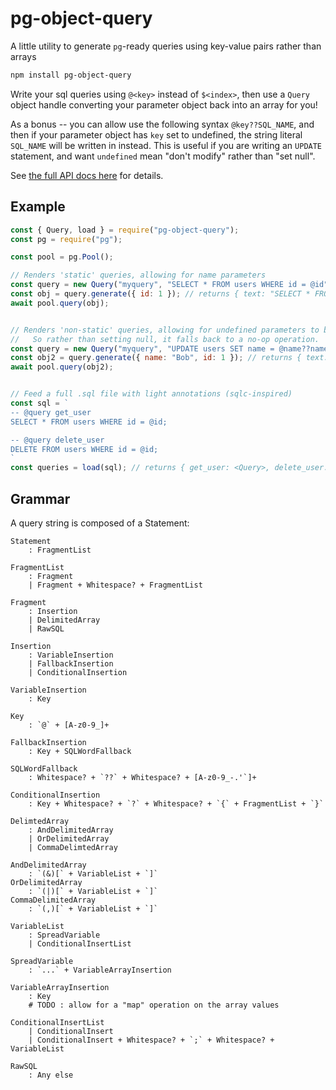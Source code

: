# pg-object-query
A little utility to generate `pg`-ready queries using key-value pairs rather than arrays

```bash
npm install pg-object-query
```


Write your sql queries using `@<key>` instead of `$<index>`, then use a `Query` object
handle converting your parameter object back into an array for you!

As a bonus -- you can allow use the following syntax `@key??SQL_NAME`, and then if your
parameter object has `key` set to undefined, the string literal `SQL_NAME` will be written
in instead. This is useful if you are writing an `UPDATE` statement, and want `undefined`
mean "don't modify" rather than "set null".

See [the full API docs here](API.md) for details.

## Example
```js
const { Query, load } = require("pg-object-query");
const pg = require("pg");

const pool = pg.Pool();

// Renders 'static' queries, allowing for name parameters
const query = new Query("myquery", "SELECT * FROM users WHERE id = @id")
const obj = query.generate({ id: 1 }); // returns { text: "SELECT * FROM users WHERE id = $1", values: [ 1 ] };
await pool.query(obj);


// Renders 'non-static' queries, allowing for undefined parameters to be given sql fallbacks. Below, `email` is undefined,
//   So rather than setting null, it falls back to a no-op operation.
const query = new Query("myquery", "UPDATE users SET name = @name??name, email = @email??email WHERE id = @id")
const obj2 = query.generate({ name: "Bob", id: 1 }); // returns { text: "UPDATE users SET name = $1, email = email WHERE id = $2", values: [ "Bob", 1 ] };
await pool.query(obj2);


// Feed a full .sql file with light annotations (sqlc-inspired) 
const sql = `
-- @query get_user
SELECT * FROM users WHERE id = @id;

-- @query delete_user
DELETE FROM users WHERE id = @id;
`
const queries = load(sql); // returns { get_user: <Query>, delete_user: <Query> }
```



## Grammar
A query string is composed of a Statement:
```
Statement
    : FragmentList

FragmentList
    : Fragment
    | Fragment + Whitespace? + FragmentList

Fragment
    : Insertion
    | DelimitedArray
    | RawSQL

Insertion
    : VariableInsertion
    | FallbackInsertion
    | ConditionalInsertion

VariableInsertion
    : Key

Key
    : `@` + [A-z0-9_]+

FallbackInsertion
    : Key + SQLWordFallback

SQLWordFallback
    : Whitespace? + `??` + Whitespace? + [A-z0-9_-.'`]+

ConditionalInsertion
    : Key + Whitespace? + `?` + Whitespace? + `{` + FragmentList + `}`

DelimtedArray
    : AndDelimitedArray
    | OrDelimitedArray
    | CommaDelimtedArray

AndDelimitedArray
    : `(&)[` + VariableList + `]`
OrDelimitedArray
    : `(|)[` + VariableList + `]`
CommaDelimitedArray
    : `(,)[` + VariableList + `]`

VariableList
    : SpreadVariable
    | ConditionalInsertList

SpreadVariable
    : `...` + VariableArrayInsertion

VariableArrayInsertion
    : Key
    # TODO : allow for a "map" operation on the array values

ConditionalInsertList
    | ConditionalInsert
    | ConditionalInsert + Whitespace? + `;` + Whitespace? + VariableList

RawSQL
    : Any else

```
